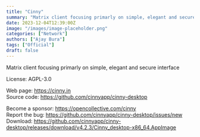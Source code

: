 ```yaml
---
title: "Cinny"
summary: "Matrix client focusing primarly on simple, elegant and secure interface"
date: 2023-12-04T12:39:00Z
image: "/images/image-placeholder.png"
categories: ["Network"]
authors: ["Ajay Bura"]
tags: ["Official"]
draft: false
---
```


Matrix client focusing primarly on simple, elegant and secure interface

License: AGPL-3.0

Web page: <https://cinny.in>  
Source code: <https://github.com/cinnyapp/cinny-desktop>

Become a sponsor: <https://opencollective.com/cinny>  
Report the bug: <https://github.com/cinnyapp/cinny-desktop/issues/new>  
Download: <https://github.com/cinnyapp/cinny-desktop/releases/download/v4.2.3/Cinny_desktop-x86_64.AppImage>
